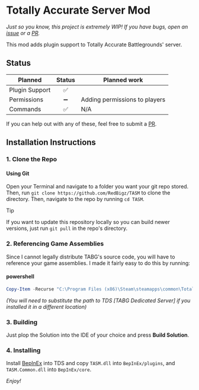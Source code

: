 # Totally Accurate Server Mod
*Just so you know, this project is extremely WIP! If you have bugs, open an [issue](https://github.com/RedBigz/TASM/issues) or a [PR](https://github.com/RedBigz/TASM/pulls).*

This mod adds plugin support to Totally Accurate Battlegrounds' server.

## Status

| Planned        | Status            | Planned work                |
|----------------|-------------------|-----------------------------|
| Plugin Support | <center>✅</center> |                             |
| Permissions    | <center>➖</center> | Adding permissions to players |
| Commands       | <center>✅</center> | N/A                         |

If you can help out with any of these, feel free to submit a [PR](https://github.com/RedBigz/TASM/pulls).

## Installation Instructions
### 1. Clone the Repo
#### Using Git
Open your Terminal and navigate to a folder you want your git repo stored. Then, run `git clone https://github.com/RedBigz/TASM` to clone the directory.
Then, navigate to the repo by running `cd TASM`.
> [!TIP]  
> If you want to update this repository locally so you can build newer versions, just run `git pull` in the repo's directory.

### 2. Referencing Game Assemblies
Since I cannot legally distribute TABG's source code, you will have to reference your game assemblies. I made it fairly easy to do this by running:

#### powershell
```powershell
Copy-Item -Recurse "C:\Program Files (x86)\Steam\steamapps\common\TotallyAccurateBattlegroundsDedicatedServer\TABG_Data\Managed\" GameLibs
```
*(You will need to substitute the path to TDS [TABG Dedicated Server] if you installed it in a different location)*

### 3. Building
Just plop the Solution into the IDE of your choice and press **Build Solution**.

### 4. Installing
Install [BepInEx](https://github.com/BepInEx/BepInEx) into TDS and copy `TASM.dll` into `BepInEx/plugins`, and `TASM.Common.dll` into `BepInEx/core`.

*Enjoy!*